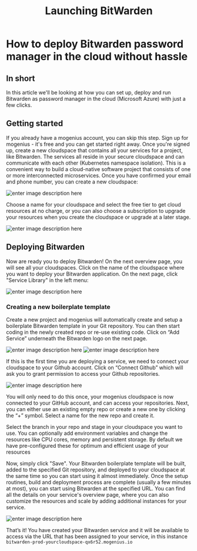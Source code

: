﻿---
sidebar_position: 16
title: Launching BitWarden
slug: deploy-bitwarden-in-the-cloud
---

# How to deploy Bitwarden password manager in the cloud without hassle

## In short

In this article we'll be looking at how you can set up, deploy and run Bitwarden as password manager in the cloud (Microsoft Azure) with just a few clicks. 

## Getting started

If you already have a mogenius account, you can skip this step. 
Sign up for mogenius - it's free and you can get started right away. Once you're signed up, create a new cloudspace that contains all your services for a project, like Bitwarden. The services all reside in your secure cloudspace and can communicate with each other (Kubernetes namespace isolation). This is a convenient way to build a cloud-native software project that consists of one or more interconnected microservices. Once you have confirmed your email and phone number, you can create a new cloudspace:

![enter image description here](https://api.mogenius.com/file/id/115e92a0-6daa-4b15-9420-438448351d89)

Choose a name for your cloudspace and select the free tier to get cloud resources at no charge, or you can also choose a subscription to upgrade your resources when you create the cloudspace or upgrade at a later stage.

![enter image description here](https://api.mogenius.com/file/id/7ec47c7f-4dc0-4f5b-8a2f-b8345a369ae8)

## Deploying Bitwarden

Now are ready you to deploy Bitwarden! On the next overview page, you will see all your cloudspaces. Click on the name of the cloudspace where you want to deploy your Bitwarden application. On the next page, click "Service Library" in the left menu:

![enter image description here](https://api.mogenius.com/file/id/a12d10f1-4b9b-4adb-95ec-db193e1db440)

### Creating a new boilerplate template

Create a new project and mogenius will automatically create and setup a boilerplate Bitwarden template in your Git repository. You can then start coding in the newly created repo or re-use existing code. Click on “Add Service” underneath the Bitwarden logo on the next page.

![enter image description here](https://api.mogenius.com/file/id/23a4896b-6755-4853-b8c5-827db1fa1aed)
![enter image description here](https://api.mogenius.com/file/id/c4bcc257-ac01-44e8-933c-66007242a236)

If this is the first time you are deploying a service, we need to connect your cloudspace to your Github account. Click on “Connect Github” which will ask you to grant permission to access your Github repositories.

![enter image description here](https://api.mogenius.com/file/id/88626d92-fa15-4d9e-8598-6a914daa633c)


You will only need to do this once, your mogenius cloudspace is now connected to your GitHub account, and can access your repositories.
Next, you can either use an existing empty repo or create a new one by clicking the “+” symbol. Select a name for the new repo and create it.

Select the branch in your repo and stage in your cloudspace you want to use. You can optionally add environment variables and change the resources like CPU cores, memory and persistent storage. By default we have pre-configured these for optimum and efficient usage of your resources

Now, simply click "Save". Your Bitwarden boilerplate template will be built, added to the specified Git repository, and deployed to your cloudspace at the same time so you can start using it almost immediately. Once the setup routines, build and deployment process are complete (usually a few minutes at most), you can start using Bitwarden at the specified URL. You can find all the details on your service's overview page, where you can also customize the resources and scale by adding additional instances for your service.

![enter image description here](https://api.mogenius.com/file/id/538b024d-6694-4d33-87a5-0e19a515a298)

That’s it! You have created your Bitwarden service and it will be available to access via the URL that has been assigned to your service, in this instance `bitwarden-prod-yourcloudspace-qx6r52.mogenius.io`

